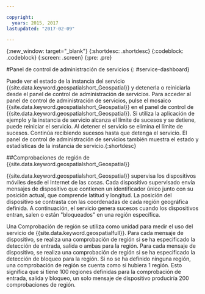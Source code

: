 ```yaml
---

copyright:
  years: 2015, 2017
lastupdated: "2017-02-09"

---
```


<!-- Attribute definitions --> 
{:new_window: target="_blank"}
{:shortdesc: .shortdesc}
{:codeblock: .codeblock}
{:screen: .screen}
{:pre: .pre}

#Panel de control de administración de servicios
{: #service-dashboard}


Puede ver el estado de la instancia del servicio {{site.data.keyword.geospatialshort_Geospatial}} y detenerla o reiniciarla desde el panel de control de administración de servicios. Para acceder al panel de control de administración de servicios, pulse el mosaico {{site.data.keyword.geospatialshort_Geospatial}} en el panel de control de {{site.data.keyword.geospatialshort_Geospatial}}. Si utiliza la aplicación de ejemplo y la instancia de servicio alcanza el límite de sucesos y se detiene, puede reiniciar el servicio. Al detener el servicio se elimina el límite de sucesos. Continúa recibiendo sucesos hasta que detenga el servicio. El panel de control de administración de servicios también muestra el estado y estadísticas de la instancia de servicio.{:shortdesc}

##Comprobaciones de región de {{site.data.keyword.geospatialshort_Geospatial}}

{{site.data.keyword.geospatialshort_Geospatial}} supervisa los dispositivos móviles desde el Internet de las cosas. Cada dispositivo supervisado envía mensajes de dispositivo que contienen un identificador único junto con su posición actual, que comprende latitud y longitud. La posición del dispositivo se contrasta con las coordenadas de cada región geográfica definida. A continuación, el servicio genera sucesos cuando los dispositivos entran, salen o están "bloqueados" en una región específica.

Una Comprobación de región se utiliza como unidad para medir el uso del servicio de {{site.data.keyword.geospatialfull}}. Para cada mensaje de dispositivo, se realiza una comprobación de región si se ha especificado la detección de entrada, salida o ambas para la región. Para cada mensaje de dispositivo, se realiza una comprobación de región si se ha especificado la detección de bloqueo para la región.
Si no se ha definido ninguna región, una comprobación de región se cuenta como si hubiera 1 región. Esto significa que si tiene 100 regiones definidas para la comprobación de entrada, salida y bloqueo, un solo mensaje de dispositivo produciría 200 comprobaciones de región.
